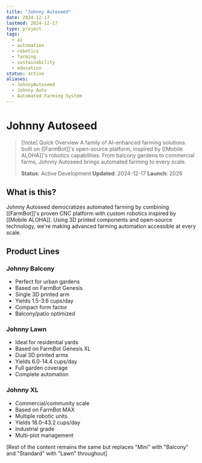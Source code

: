 ```yaml
---
title: "Johnny Autoseed"
date: 2024-12-17
lastmod: 2024-12-17
type: project
tags:
  - ai
  - automation
  - robotics
  - farming
  - sustainability
  - education
status: active
aliases:
  - JohnnyAutoseed
  - Johnny Auto
  - Automated Farming System
---
```

# Johnny Autoseed
>[!note] Quick Overview
>A family of AI-enhanced farming solutions built on [[FarmBot]]'s open-source platform, inspired by [[Mobile ALOHA]]'s robotics capabilities. From balcony gardens to commercial farms, Johnny Autoseed brings automated farming to every scale.
>
>**Status**: Active Development
>**Updated**: 2024-12-17
>**Launch**: 2026

## What is this?
Johnny Autoseed democratizes automated farming by combining [[FarmBot]]'s proven CNC platform with custom robotics inspired by [[Mobile ALOHA]]. Using 3D printed components and open-source technology, we're making advanced farming automation accessible at every scale.

## Product Lines

### Johnny Balcony
- Perfect for urban gardens
- Based on FarmBot Genesis
- Single 3D printed arm
- Yields 1.5-3.6 cups/day
- Compact form factor
- Balcony/patio optimized

### Johnny Lawn
- Ideal for residential yards
- Based on FarmBot Genesis XL
- Dual 3D printed arms
- Yields 6.0-14.4 cups/day
- Full garden coverage
- Complete automation

### Johnny XL
- Commercial/community scale
- Based on FarmBot MAX
- Multiple robotic units
- Yields 18.0-43.2 cups/day
- Industrial grade
- Multi-plot management

[Rest of the content remains the same but replaces "Mini" with "Balcony" and "Standard" with "Lawn" throughout]